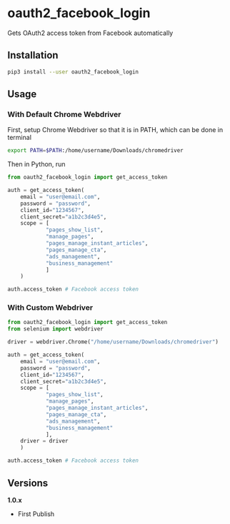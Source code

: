 # oauth2_facebook_login
Gets OAuth2 access token from Facebook automatically

## Installation

```bash
pip3 install --user oauth2_facebook_login
```

## Usage

### With Default Chrome Webdriver
First, setup Chrome Webdriver so that it is in PATH, which can be done in terminal

```bash
export PATH=$PATH:/home/username/Downloads/chromedriver
```

Then in Python, run

```python
from oauth2_facebook_login import get_access_token

auth = get_access_token(
    email = "user@email.com",
    password = "password",
    client_id="1234567",
    client_secret="a1b2c3d4e5",
    scope = [
            "pages_show_list",
            "manage_pages",
            "pages_manage_instant_articles",
            "pages_manage_cta",
            "ads_management",
            "business_management"
            ]
    )

auth.access_token # Facebook access token
```

### With Custom Webdriver

```python
from oauth2_facebook_login import get_access_token
from selenium import webdriver

driver = webdriver.Chrome("/home/username/Downloads/chromedriver")

auth = get_access_token(
    email = "user@email.com",
    password = "password",
    client_id="1234567",
    client_secret="a1b2c3d4e5",
    scope = [
            "pages_show_list",
            "manage_pages",
            "pages_manage_instant_articles",
            "pages_manage_cta",
            "ads_management",
            "business_management"
            ],
    driver = driver
    )

auth.access_token # Facebook access token
```

## Versions

**1.0.x**
* First Publish

